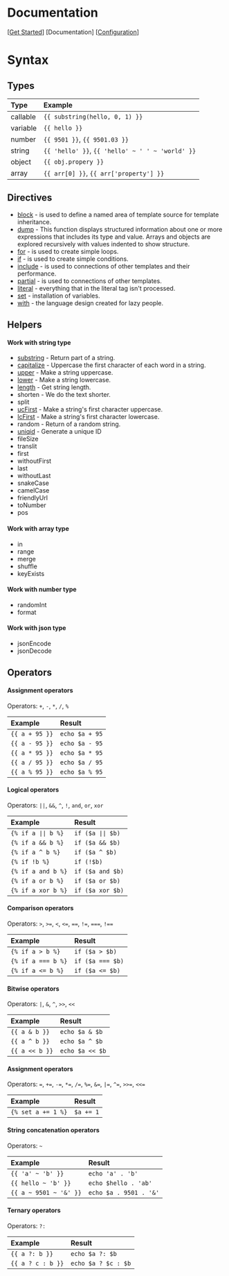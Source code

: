 Documentation
=============

[[Get Started](./get-started.md)]
[Documentation]
[[Configuration](./configure.md)]

Syntax
======

## Types

| Type | Example |
| :--- | :--- |
| callable | `{{ substring(hello, 0, 1) }}` |
| variable | `{{ hello }}` |
| number | `{{ 9501 }}`, `{{ 9501.03 }}` |
| string | `{{ 'hello' }}`, `{{ 'hello' ~ ' ' ~ 'world' }}` |
| object | `{{ obj.propery }}` |
| array | `{{ arr[0] }}`, `{{ arr['property'] }}` |

## Directives

 * [block](./directives/block.md) - is used to define a named area of template source for template inheritance.
 * [dump](./directives/dump.md) - This function displays structured information about one or more expressions that includes its type and value. Arrays and objects are explored recursively with values indented to show structure.
 * [for](./directives/for.md) - is used to create simple loops.
 * [if](./directives/if.md) - is used to create simple conditions.
 * [include](./directives/include.md#directive-{%-include-%}) - is used to connections of other templates and their performance.
 * [partial](./directives/include.md#directive-{%-partial-%}) - is used to connections of other templates.
 * [literal](./directives/literal.md) - everything that in the literal tag isn't processed. 
 * [set](./directives/set.md) - installation of variables.
 * [with](./directives/with.md) - the language design created for lazy people.

## Helpers

#### Work with string type

* [substring](https://php.net/manual/en/function.substr.php) - Return part of a string.
* [capitalize](https://php.net/manual/en/function.ucwords.php) - Uppercase the first character of each word in a string.
* [upper](https://php.net/manual/en/function.strtoupper.php) - Make a string uppercase.
* [lower](https://php.net/manual/en/function.strtolower.php) - Make a string lowercase.
* [length](https://php.net/manual/en/function.strlen.php) - Get string length.
* shorten - We do the text shorter.
* split
* [ucFirst](https://php.net/manual/en/function.ucfirst.php) - Make a string's first character uppercase.
* [lcFirst](https://php.net/manual/en/function.lcfirst.php) -  Make a string's first character lowercase.
* random - Return of a random string.
* [uniqid](https://php.net/manual/en/function.uniqid.php) - Generate a unique ID
* fileSize
* translit
* first
* withoutFirst
* last
* withoutLast
* snakeCase
* camelCase
* friendlyUrl
* toNumber
* pos

#### Work with array type

* in
* range
* merge
* shuffle
* keyExists

#### Work with number type

* randomInt
* format

#### Work with json type

* jsonEncode
* jsonDecode

## Operators

#### Assignment operators 
Operators: `+`, `-`, `*`, `/`, `%`

| Example | Result |
| :--- | :--- |
| `{{ a + 95 }}` | `echo $a + 95` |
| `{{ a - 95 }}` | `echo $a - 95` |
| `{{ a * 95 }}` | `echo $a * 95` |
| `{{ a / 95 }}` | `echo $a / 95` |
| `{{ a % 95 }}` | `echo $a % 95` |

#### Logical operators
Operators: `||`, `&&`, `^`, `!`, `and`, `or`, `xor`

| Example | Result |
| :--- | :--- |
| `{% if a ∣∣ b %}` | `if ($a ∣∣ $b)` |
| `{% if a && b %}` | `if ($a && $b)` |
| `{% if a ^ b %}` | `if ($a ^ $b)` |
| `{% if !b %}` | `if (!$b)` |
| `{% if a and b %}` | `if ($a and $b)` |
| `{% if a or b %}` | `if ($a or $b)` |
| `{% if a xor b %}` | `if ($a xor $b)` |

#### Comparison operators
Operators: `>`, `>=`, `<`, `<=`, `==`, `!=`, `===`, `!==`

| Example | Result |
| :--- | :--- |
| `{% if a > b %}` | `if ($a > $b)` |
| `{% if a === b %}` | `if ($a === $b)` |
| `{% if a <= b %}` | `if ($a <= $b)` |

#### Bitwise operators
Operators: `|`, `&`, `^`, `>>`, `<<`

| Example | Result |
| :--- | :--- |
| `{{ a & b }}` | `echo $a & $b` |
| `{{ a ^ b }}` | `echo $a ^ $b` |
| `{{ a << b }}` | `echo $a << $b` |

#### Assignment operators 
Operators: `=`, `+=`, `-=`, `*=`, `/=`, `%=`, `&=`, `|=`, `^=`, `>>=`, `<<=`

| Example | Result |
| :--- | :--- |
| `{% set a += 1 %}` | `$a += 1` |

#### String concatenation operators 
Operators: `~`

| Example | Result |
| :--- | :--- |
| `{{ 'a' ~ 'b' }}` | `echo 'a' . 'b'` |
| `{{ hello ~ 'b' }}` | `echo $hello . 'ab'` |
| `{{ a ~ 9501 ~ '&' }}` | `echo $a . 9501 . '&'` |

#### Ternary operators 
Operators: `?:`

| Example | Result |
| :--- | :--- |
| `{{ a ?: b }}` | `echo $a ?: $b` |
| `{{ a ? c : b }}` | `echo $a ? $c : $b` |
